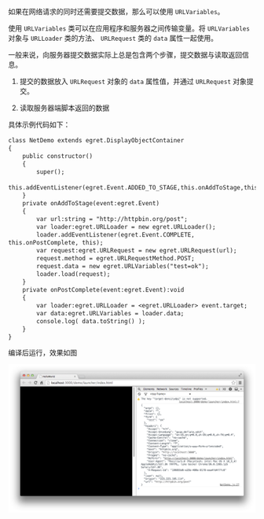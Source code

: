如果在网络请求的同时还需要提交数据，那么可以使用 `URLVariables`。

使用 `URLVariables` 类可以在应用程序和服务器之间传输变量。将 `URLVariables` 对象与 `URLLoader` 类的方法、 `URLRequest` 类的  `data` 属性一起使用。

一般来说，向服务器提交数据实际上总是包含两个步骤，提交数据与读取返回信息。

1. 提交的数据放入 `URLRequest` 对象的 `data` 属性值，并通过 `URLRequest` 对象提交。

1. 读取服务器端脚本返回的数据

具体示例代码如下：

```
class NetDemo extends egret.DisplayObjectContainer
{
    public constructor()
    {
        super();
        this.addEventListener(egret.Event.ADDED_TO_STAGE,this.onAddToStage,this);
    }
    private onAddToStage(event:egret.Event)
    {
        var url:string = "http://httpbin.org/post";
        var loader:egret.URLLoader = new egret.URLLoader();
        loader.addEventListener(egret.Event.COMPLETE, this.onPostComplete, this);
        var request:egret.URLRequest = new egret.URLRequest(url);
        request.method = egret.URLRequestMethod.POST;
        request.data = new egret.URLVariables("test=ok");
        loader.load(request);
    }
    private onPostComplete(event:egret.Event):void
    {
        var loader:egret.URLLoader = <egret.URLLoader> event.target;
        var data:egret.URLVariables = loader.data;
        console.log( data.toString() );
    }
}
```

编译后运行，效果如图

![](568b435b6fb06.png)